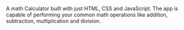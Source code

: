 A math Calculator built with just HTML, CSS and JavaScript. The app is capable of performing your common math operations like addition, subtraction, multiplication and division.
